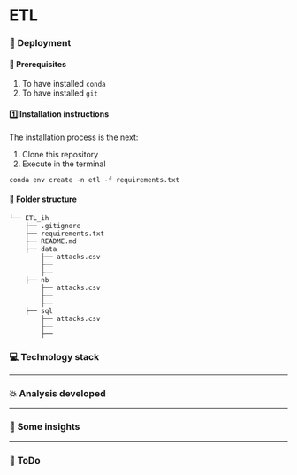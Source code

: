 # ETL 


### :nut_and_bolt: **Deployment**
#### :key: Prerequisites
1. To have installed `conda`
2. To have installed `git`

#### :one: Installation instructions
The installation process is the next:
  1. Clone this repository
  2. Execute in the terminal
   
   `conda env create -n etl -f requirements.txt`


#### :file_folder: **Folder structure**
```
└── ETL_ih
    ├── .gitignore
    ├── requirements.txt
    ├── README.md
    ├── data
        ├── attacks.csv
        ├── 
        ├──      
    ├── nb
        ├── attacks.csv
        ├── 
        ├──     
    ├── sql
        ├── attacks.csv
        ├── 
        ├──     
```



### :computer: **Technology stack**

------
### :boom: **Analysis developed**
   

----
### :pushpin: **Some insights**




---








### :shit: **ToDo**
